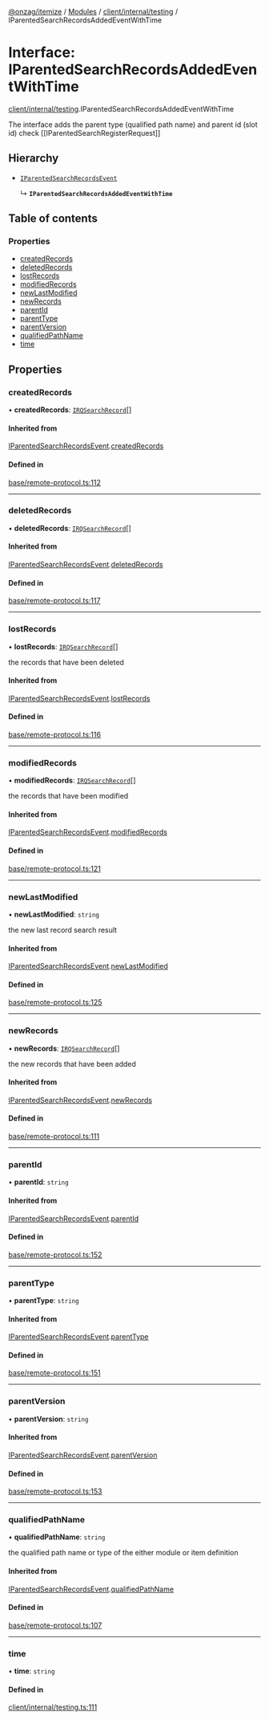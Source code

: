 [@onzag/itemize](../README.md) / [Modules](../modules.md) / [client/internal/testing](../modules/client_internal_testing.md) / IParentedSearchRecordsAddedEventWithTime

# Interface: IParentedSearchRecordsAddedEventWithTime

[client/internal/testing](../modules/client_internal_testing.md).IParentedSearchRecordsAddedEventWithTime

The interface adds the parent type (qualified path name) and parent id (slot id)
check [[IParentedSearchRegisterRequest]]

## Hierarchy

- [`IParentedSearchRecordsEvent`](base_remote_protocol.IParentedSearchRecordsEvent.md)

  ↳ **`IParentedSearchRecordsAddedEventWithTime`**

## Table of contents

### Properties

- [createdRecords](client_internal_testing.IParentedSearchRecordsAddedEventWithTime.md#createdrecords)
- [deletedRecords](client_internal_testing.IParentedSearchRecordsAddedEventWithTime.md#deletedrecords)
- [lostRecords](client_internal_testing.IParentedSearchRecordsAddedEventWithTime.md#lostrecords)
- [modifiedRecords](client_internal_testing.IParentedSearchRecordsAddedEventWithTime.md#modifiedrecords)
- [newLastModified](client_internal_testing.IParentedSearchRecordsAddedEventWithTime.md#newlastmodified)
- [newRecords](client_internal_testing.IParentedSearchRecordsAddedEventWithTime.md#newrecords)
- [parentId](client_internal_testing.IParentedSearchRecordsAddedEventWithTime.md#parentid)
- [parentType](client_internal_testing.IParentedSearchRecordsAddedEventWithTime.md#parenttype)
- [parentVersion](client_internal_testing.IParentedSearchRecordsAddedEventWithTime.md#parentversion)
- [qualifiedPathName](client_internal_testing.IParentedSearchRecordsAddedEventWithTime.md#qualifiedpathname)
- [time](client_internal_testing.IParentedSearchRecordsAddedEventWithTime.md#time)

## Properties

### createdRecords

• **createdRecords**: [`IRQSearchRecord`](rq_querier.IRQSearchRecord.md)[]

#### Inherited from

[IParentedSearchRecordsEvent](base_remote_protocol.IParentedSearchRecordsEvent.md).[createdRecords](base_remote_protocol.IParentedSearchRecordsEvent.md#createdrecords)

#### Defined in

[base/remote-protocol.ts:112](https://github.com/onzag/itemize/blob/73e0c39e/base/remote-protocol.ts#L112)

___

### deletedRecords

• **deletedRecords**: [`IRQSearchRecord`](rq_querier.IRQSearchRecord.md)[]

#### Inherited from

[IParentedSearchRecordsEvent](base_remote_protocol.IParentedSearchRecordsEvent.md).[deletedRecords](base_remote_protocol.IParentedSearchRecordsEvent.md#deletedrecords)

#### Defined in

[base/remote-protocol.ts:117](https://github.com/onzag/itemize/blob/73e0c39e/base/remote-protocol.ts#L117)

___

### lostRecords

• **lostRecords**: [`IRQSearchRecord`](rq_querier.IRQSearchRecord.md)[]

the records that have been deleted

#### Inherited from

[IParentedSearchRecordsEvent](base_remote_protocol.IParentedSearchRecordsEvent.md).[lostRecords](base_remote_protocol.IParentedSearchRecordsEvent.md#lostrecords)

#### Defined in

[base/remote-protocol.ts:116](https://github.com/onzag/itemize/blob/73e0c39e/base/remote-protocol.ts#L116)

___

### modifiedRecords

• **modifiedRecords**: [`IRQSearchRecord`](rq_querier.IRQSearchRecord.md)[]

the records that have been modified

#### Inherited from

[IParentedSearchRecordsEvent](base_remote_protocol.IParentedSearchRecordsEvent.md).[modifiedRecords](base_remote_protocol.IParentedSearchRecordsEvent.md#modifiedrecords)

#### Defined in

[base/remote-protocol.ts:121](https://github.com/onzag/itemize/blob/73e0c39e/base/remote-protocol.ts#L121)

___

### newLastModified

• **newLastModified**: `string`

the new last record search result

#### Inherited from

[IParentedSearchRecordsEvent](base_remote_protocol.IParentedSearchRecordsEvent.md).[newLastModified](base_remote_protocol.IParentedSearchRecordsEvent.md#newlastmodified)

#### Defined in

[base/remote-protocol.ts:125](https://github.com/onzag/itemize/blob/73e0c39e/base/remote-protocol.ts#L125)

___

### newRecords

• **newRecords**: [`IRQSearchRecord`](rq_querier.IRQSearchRecord.md)[]

the new records that have been added

#### Inherited from

[IParentedSearchRecordsEvent](base_remote_protocol.IParentedSearchRecordsEvent.md).[newRecords](base_remote_protocol.IParentedSearchRecordsEvent.md#newrecords)

#### Defined in

[base/remote-protocol.ts:111](https://github.com/onzag/itemize/blob/73e0c39e/base/remote-protocol.ts#L111)

___

### parentId

• **parentId**: `string`

#### Inherited from

[IParentedSearchRecordsEvent](base_remote_protocol.IParentedSearchRecordsEvent.md).[parentId](base_remote_protocol.IParentedSearchRecordsEvent.md#parentid)

#### Defined in

[base/remote-protocol.ts:152](https://github.com/onzag/itemize/blob/73e0c39e/base/remote-protocol.ts#L152)

___

### parentType

• **parentType**: `string`

#### Inherited from

[IParentedSearchRecordsEvent](base_remote_protocol.IParentedSearchRecordsEvent.md).[parentType](base_remote_protocol.IParentedSearchRecordsEvent.md#parenttype)

#### Defined in

[base/remote-protocol.ts:151](https://github.com/onzag/itemize/blob/73e0c39e/base/remote-protocol.ts#L151)

___

### parentVersion

• **parentVersion**: `string`

#### Inherited from

[IParentedSearchRecordsEvent](base_remote_protocol.IParentedSearchRecordsEvent.md).[parentVersion](base_remote_protocol.IParentedSearchRecordsEvent.md#parentversion)

#### Defined in

[base/remote-protocol.ts:153](https://github.com/onzag/itemize/blob/73e0c39e/base/remote-protocol.ts#L153)

___

### qualifiedPathName

• **qualifiedPathName**: `string`

the qualified path name or type of the either module or item definition

#### Inherited from

[IParentedSearchRecordsEvent](base_remote_protocol.IParentedSearchRecordsEvent.md).[qualifiedPathName](base_remote_protocol.IParentedSearchRecordsEvent.md#qualifiedpathname)

#### Defined in

[base/remote-protocol.ts:107](https://github.com/onzag/itemize/blob/73e0c39e/base/remote-protocol.ts#L107)

___

### time

• **time**: `string`

#### Defined in

[client/internal/testing.ts:111](https://github.com/onzag/itemize/blob/73e0c39e/client/internal/testing.ts#L111)
